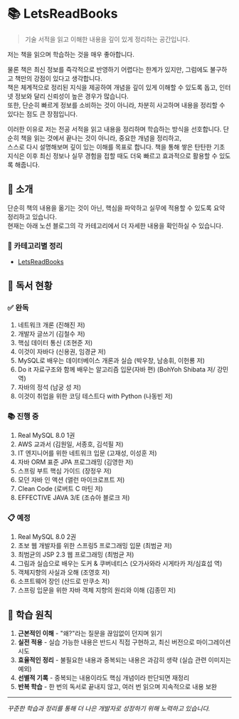 # 📚 LetsReadBooks

> 기술 서적을 읽고 이해한 내용을 깊이 있게 정리하는 공간입니다.

저는 책을 읽으며 학습하는 것을 매우 좋아합니다. 

물론 책은 최신 정보를 즉각적으로 반영하기 어렵다는 한계가 있지만, 그럼에도 불구하고 책만의 강점이 있다고 생각합니다.  
책은 체계적으로 정리된 지식을 제공하여 개념을 깊이 있게 이해할 수 있도록 돕고, 인터넷 정보와 달리 신뢰성이 높은 경우가 많습니다.  
또한, 단순히 빠르게 정보를 소비하는 것이 아니라, 차분히 사고하며 내용을 정리할 수 있다는 점도 큰 장점입니다. 

이러한 이유로 저는 전공 서적을 읽고 내용을 정리하며 학습하는 방식을 선호합니다. 단순히 책을 읽는 것에서 끝나는 것이 아니라, 중요한 개념을 정리하고,  
스스로 다시 설명해보며 깊이 있는 이해를 목표로 합니다. 책을 통해 쌓은 탄탄한 기초 지식은 이후 최신 정보나 실무 경험을 접할 때도 더욱 빠르고 효과적으로 활용할 수 있도록 해줍니다.

## 📌 소개
단순히 책의 내용을 옮기는 것이 아닌, 핵심을 파악하고 실무에 적용할 수 있도록 요약 정리하고 있습니다.  
현재는 아래 노션 블로그의 각 카테고리에서 더 자세한 내용을 확인하실 수 있습니다.

### 🔗 카테고리별 정리
- [LetsReadBooks](https://yuchan-log.notion.site/Study-Growth-20ec47d14c09493b9bef7062a93b1099?pvs=4)

## 📖 독서 현황

### ✅ 완독
1. 네트워크 개론 (진해진 저)
2. 개발자 글쓰기 (김철수 저)
3. 핵심 데이터 통신 (조현준 저)
4. 이것이 자바다 (신용권, 임경균 저)
5. MySQL로 배우는 데이터베이스 개론과 실습 (박우창, 남송휘, 이헌룡 저)
6. Do it 자료구조와 함께 배우는 알고리즘 입문(자바 편) (BohYoh Shibata 저/ 강민 역)
7. 자바의 정석 (남궁 성 저)
8. 이것이 취업을 위한 코딩 테스트다 with Python (나동빈 저)

### 📚 진행 중
1. Real MySQL 8.0 1권
2. AWS 교과서 (김원일, 서종호, 김석필 저)
3. IT 엔지니어를 위한 네트워크 입문 (고재성, 이성훈 저)
4. 자바 ORM 표준 JPA 프로그래밍 (김영한 저)
5. 스프링 부트 핵심 가이드 (장정우 저)
6. 모던 자바 인 액션 (앨런 마이크로프트 저)
7. Clean Code (로버트 C 마틴 저)
8. EFFECTIVE JAVA 3/E (조슈아 블로크 저)

### 📋 예정
1. Real MySQL 8.0 2권
2. 초보 웹 개발자를 위한 스프링5 프로그래밍 입문 (최범균 저)
3. 최범균의 JSP 2.3 웹 프로그래밍 (최범균 저)
4. 그림과 실습으로 배우는 도커 & 쿠버네티스 (오가사와라 시게타카 저/심효섭 역)
5. 객체지향의 사실과 오해 (조영호 저)
6. 소프트웨어 장인 (산드로 만쿠소 저)
7. 스프링 입문을 위한 자바 객체 지향의 원리와 이해 (김종민 저)

## 📝 학습 원칙
1. **근본적인 이해** - "왜?"라는 질문을 끊임없이 던지며 읽기
2. **실전 적용** - 실습 가능한 내용은 반드시 직접 구현하고, 최신 버전으로 마이그레이션 시도
3. **효율적인 정리** - 불필요한 내용과 중복되는 내용은 과감히 생략 (실습 관련 이미지는 예외)
4. **선별적 기록** - 중복되는 내용이라도 핵심 개념이라 판단되면 재정리
5. **반복 학습** - 한 번의 독서로 끝내지 않고, 여러 번 읽으며 지속적으로 내용 보완

---
*꾸준한 학습과 정리를 통해 더 나은 개발자로 성장하기 위해 노력하고 있습니다.*
